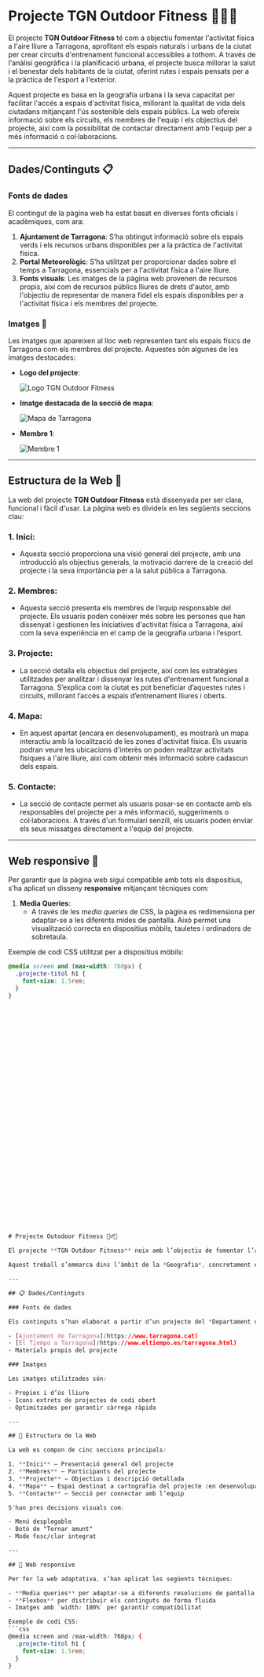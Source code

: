 # **Projecte TGN Outdoor Fitness 🏃‍♀️🌳**

El projecte **TGN Outdoor Fitness** té com a objectiu fomentar l'activitat física a l'aire lliure a Tarragona, aprofitant els espais naturals i urbans de la ciutat per crear circuits d'entrenament funcional accessibles a tothom. A través de l'anàlisi geogràfica i la planificació urbana, el projecte busca millorar la salut i el benestar dels habitants de la ciutat, oferint rutes i espais pensats per a la pràctica de l'esport a l'exterior.

Aquest projecte es basa en la geografia urbana i la seva capacitat per facilitar l'accés a espais d'activitat física, millorant la qualitat de vida dels ciutadans mitjançant l'ús sostenible dels espais públics. La web ofereix informació sobre els circuits, els membres de l'equip i els objectius del projecte, així com la possibilitat de contactar directament amb l'equip per a més informació o col·laboracions.

---

## **Dades/Continguts 📋**

### Fonts de dades

El contingut de la pàgina web ha estat basat en diverses fonts oficials i acadèmiques, com ara:

1. **Ajuntament de Tarragona**: S’ha obtingut informació sobre els espais verds i els recursos urbans disponibles per a la pràctica de l'activitat física.
2. **Portal Meteorològic**: S’ha utilitzat per proporcionar dades sobre el temps a Tarragona, essencials per a l'activitat física a l'aire lliure.
3. **Fonts visuals**: Les imatges de la pàgina web provenen de recursos propis, així com de recursos públics lliures de drets d'autor, amb l'objectiu de representar de manera fidel els espais disponibles per a l'activitat física i els membres del projecte.

### Imatges 📸

Les imatges que apareixen al lloc web representen tant els espais físics de Tarragona com els membres del projecte. Aquestes són algunes de les imatges destacades:

- **Logo del projecte**:

  ![Logo TGN Outdoor Fitness](img/logo.png)

- **Imatge destacada de la secció de mapa**:

  ![Mapa de Tarragona](img/fondo-mapa.png)

- **Membre 1**:

  ![Membre 1](img/membre1.jpg)

---

## **Estructura de la Web 🧭**

La web del projecte **TGN Outdoor Fitness** està dissenyada per ser clara, funcional i fàcil d'usar. La pàgina web es divideix en les següents seccions clau:

### 1. **Inici**:
   - Aquesta secció proporciona una visió general del projecte, amb una introducció als objectius generals, la motivació darrere de la creació del projecte i la seva importància per a la salut pública a Tarragona.

### 2. **Membres**:
   - Aquesta secció presenta els membres de l’equip responsable del projecte. Els usuaris poden conèixer més sobre les persones que han dissenyat i gestionen les iniciatives d'activitat física a Tarragona, així com la seva experiència en el camp de la geografia urbana i l’esport.

### 3. **Projecte**:
   - La secció detalla els objectius del projecte, així com les estratègies utilitzades per analitzar i dissenyar les rutes d'entrenament funcional a Tarragona. S’explica com la ciutat es pot beneficiar d’aquestes rutes i circuits, millorant l’accés a espais d’entrenament lliures i oberts.

### 4. **Mapa**:
   - En aquest apartat (encara en desenvolupament), es mostrarà un mapa interactiu amb la localització de les zones d'activitat física. Els usuaris podran veure les ubicacions d'interès on poden realitzar activitats físiques a l'aire lliure, així com obtenir més informació sobre cadascun dels espais.

### 5. **Contacte**:
   - La secció de contacte permet als usuaris posar-se en contacte amb els responsables del projecte per a més informació, suggeriments o col·laboracions. A través d'un formulari senzill, els usuaris poden enviar els seus missatges directament a l'equip del projecte.

---

## **Web responsive 📱**

Per garantir que la pàgina web sigui compatible amb tots els dispositius, s'ha aplicat un disseny **responsive** mitjançant tècniques com:

1. **Media Queries**:
   - A través de les *media queries* de CSS, la pàgina es redimensiona per adaptar-se a les diferents mides de pantalla. Això permet una visualització correcta en dispositius mòbils, tauletes i ordinadors de sobretaula.

Exemple de codi CSS utilitzat per a dispositius mòbils:
```css
@media screen and (max-width: 768px) {
  .projecte-titol h1 {
    font-size: 1.5rem;
  }
}


































# Projecte Outodoor Fitness 🏋️‍♂️🌿

El projecte **TGN Outdoor Fitness** neix amb l’objectiu de fomentar l’activitat física a l’aire lliure a la ciutat de Tarragona. Aquesta iniciativa aposta per aprofitar els espais urbans i naturals per crear rutes i circuits d’entrenament funcional, promovent hàbits de vida saludables entre la població.

Aquest treball s’emmarca dins l’àmbit de la *Geografia*, concretament en la branca de la geografia urbana i la planificació territorial. A través de l’anàlisi dels espais disponibles i la seva funcionalitat, s'ha elaborat una proposta que combina esport, salut pública i ocupació sostenible de l'espai urbà.

---

## 📋 Dades/Continguts

### Fonts de dades

Els continguts s’han elaborat a partir d’un projecte del *Departament de Geografia de la URV*, amb suport de fonts públiques com:

- [Ajuntament de Tarragona](https://www.tarragona.cat)
- [El Tiempo a Tarragona](https://www.eltiempo.es/tarragona.html)
- Materials propis del projecte

### Imatges

Les imatges utilitzades són:

- Propies i d’ús lliure
- Icons extrets de projectes de codi obert
- Optimitzades per garantir càrrega ràpida

---

## 🧭 Estructura de la Web

La web es compon de cinc seccions principals:

1. **Inici** – Presentació general del projecte
2. **Membres** – Participants del projecte
3. **Projecte** – Objectius i descripció detallada
4. **Mapa** – Espai destinat a cartografia del projecte (en desenvolupament)
5. **Contacte** – Secció per connectar amb l’equip

S'han pres decisions visuals com:

- Menú desplegable
- Botó de "Tornar amunt"
- Mode fosc/clar integrat

---

## 📱 Web responsive

Per fer la web adaptativa, s’han aplicat les següents tècniques:

- **Media queries** per adaptar-se a diferents resolucions de pantalla
- **Flexbox** per distribuir els continguts de forma fluida
- Imatges amb `width: 100%` per garantir compatibilitat

Exemple de codi CSS:
```css
@media screen and (max-width: 768px) {
  .projecte-titol h1 {
    font-size: 1.5rem;
  }
}

